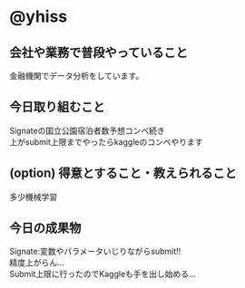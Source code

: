 # @yhiss

## 会社や業務で普段やっていること

金融機関でデータ分析をしています。  

## 今日取り組むこと

Signateの国立公園宿泊者数予想コンペ続き  
上がsubmit上限までやったらkaggleのコンペやります

## (option) 得意とすること・教えられること  
多少機械学習

## 今日の成果物
Signate:変数やパラメータいじりながらsubmit!!  
精度上がらん...  
Submit上限に行ったのでKaggleも手を出し始める...
